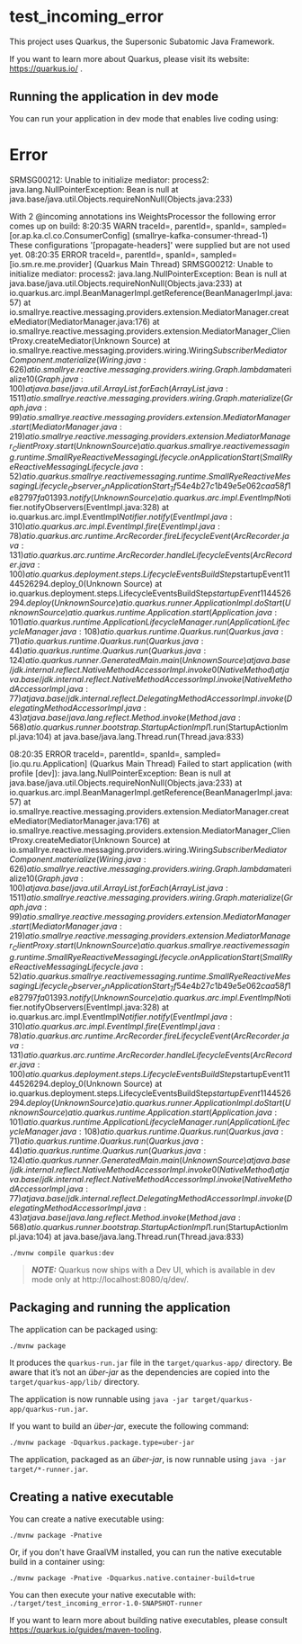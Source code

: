 # test_incoming_error

This project uses Quarkus, the Supersonic Subatomic Java Framework.

If you want to learn more about Quarkus, please visit its website: https://quarkus.io/ .

## Running the application in dev mode

You can run your application in dev mode that enables live coding using:

# Error
SRMSG00212: Unable to initialize mediator: process2: java.lang.NullPointerException: Bean is null
at java.base/java.util.Objects.requireNonNull(Objects.java:233)

With 2 @incoming annotations ins WeightsProcessor the following error comes up on build:
8:20:35 WARN  traceId=, parentId=, spanId=, sampled= [or.ap.ka.cl.co.ConsumerConfig] (smallrye-kafka-consumer-thread-1) These configurations '[propagate-headers]' were supplied but are not used yet.
08:20:35 ERROR traceId=, parentId=, spanId=, sampled= [io.sm.re.me.provider] (Quarkus Main Thread) SRMSG00212: Unable to initialize mediator: process2: java.lang.NullPointerException: Bean is null
at java.base/java.util.Objects.requireNonNull(Objects.java:233)
at io.quarkus.arc.impl.BeanManagerImpl.getReference(BeanManagerImpl.java:57)
at io.smallrye.reactive.messaging.providers.extension.MediatorManager.createMediator(MediatorManager.java:176)
at io.smallrye.reactive.messaging.providers.extension.MediatorManager_ClientProxy.createMediator(Unknown Source)
at io.smallrye.reactive.messaging.providers.wiring.Wiring$SubscriberMediatorComponent.materialize(Wiring.java:626)
at io.smallrye.reactive.messaging.providers.wiring.Graph.lambda$materialize$10(Graph.java:100)
at java.base/java.util.ArrayList.forEach(ArrayList.java:1511)
at io.smallrye.reactive.messaging.providers.wiring.Graph.materialize(Graph.java:99)
at io.smallrye.reactive.messaging.providers.extension.MediatorManager.start(MediatorManager.java:219)
at io.smallrye.reactive.messaging.providers.extension.MediatorManager_ClientProxy.start(Unknown Source)
at io.quarkus.smallrye.reactivemessaging.runtime.SmallRyeReactiveMessagingLifecycle.onApplicationStart(SmallRyeReactiveMessagingLifecycle.java:52)
at io.quarkus.smallrye.reactivemessaging.runtime.SmallRyeReactiveMessagingLifecycle_Observer_onApplicationStart_7f54e4b27c1b49e5e062caa58f1e82797fa01393.notify(Unknown Source)
at io.quarkus.arc.impl.EventImpl$Notifier.notifyObservers(EventImpl.java:328)
at io.quarkus.arc.impl.EventImpl$Notifier.notify(EventImpl.java:310)
at io.quarkus.arc.impl.EventImpl.fire(EventImpl.java:78)
at io.quarkus.arc.runtime.ArcRecorder.fireLifecycleEvent(ArcRecorder.java:131)
at io.quarkus.arc.runtime.ArcRecorder.handleLifecycleEvents(ArcRecorder.java:100)
at io.quarkus.deployment.steps.LifecycleEventsBuildStep$startupEvent1144526294.deploy_0(Unknown Source)
at io.quarkus.deployment.steps.LifecycleEventsBuildStep$startupEvent1144526294.deploy(Unknown Source)
at io.quarkus.runner.ApplicationImpl.doStart(Unknown Source)
at io.quarkus.runtime.Application.start(Application.java:101)
at io.quarkus.runtime.ApplicationLifecycleManager.run(ApplicationLifecycleManager.java:108)
at io.quarkus.runtime.Quarkus.run(Quarkus.java:71)
at io.quarkus.runtime.Quarkus.run(Quarkus.java:44)
at io.quarkus.runtime.Quarkus.run(Quarkus.java:124)
at io.quarkus.runner.GeneratedMain.main(Unknown Source)
at java.base/jdk.internal.reflect.NativeMethodAccessorImpl.invoke0(Native Method)
at java.base/jdk.internal.reflect.NativeMethodAccessorImpl.invoke(NativeMethodAccessorImpl.java:77)
at java.base/jdk.internal.reflect.DelegatingMethodAccessorImpl.invoke(DelegatingMethodAccessorImpl.java:43)
at java.base/java.lang.reflect.Method.invoke(Method.java:568)
at io.quarkus.runner.bootstrap.StartupActionImpl$1.run(StartupActionImpl.java:104)
at java.base/java.lang.Thread.run(Thread.java:833)

08:20:35 ERROR traceId=, parentId=, spanId=, sampled= [io.qu.ru.Application] (Quarkus Main Thread) Failed to start application (with profile [dev]): java.lang.NullPointerException: Bean is null
at java.base/java.util.Objects.requireNonNull(Objects.java:233)
at io.quarkus.arc.impl.BeanManagerImpl.getReference(BeanManagerImpl.java:57)
at io.smallrye.reactive.messaging.providers.extension.MediatorManager.createMediator(MediatorManager.java:176)
at io.smallrye.reactive.messaging.providers.extension.MediatorManager_ClientProxy.createMediator(Unknown Source)
at io.smallrye.reactive.messaging.providers.wiring.Wiring$SubscriberMediatorComponent.materialize(Wiring.java:626)
at io.smallrye.reactive.messaging.providers.wiring.Graph.lambda$materialize$10(Graph.java:100)
at java.base/java.util.ArrayList.forEach(ArrayList.java:1511)
at io.smallrye.reactive.messaging.providers.wiring.Graph.materialize(Graph.java:99)
at io.smallrye.reactive.messaging.providers.extension.MediatorManager.start(MediatorManager.java:219)
at io.smallrye.reactive.messaging.providers.extension.MediatorManager_ClientProxy.start(Unknown Source)
at io.quarkus.smallrye.reactivemessaging.runtime.SmallRyeReactiveMessagingLifecycle.onApplicationStart(SmallRyeReactiveMessagingLifecycle.java:52)
at io.quarkus.smallrye.reactivemessaging.runtime.SmallRyeReactiveMessagingLifecycle_Observer_onApplicationStart_7f54e4b27c1b49e5e062caa58f1e82797fa01393.notify(Unknown Source)
at io.quarkus.arc.impl.EventImpl$Notifier.notifyObservers(EventImpl.java:328)
at io.quarkus.arc.impl.EventImpl$Notifier.notify(EventImpl.java:310)
at io.quarkus.arc.impl.EventImpl.fire(EventImpl.java:78)
at io.quarkus.arc.runtime.ArcRecorder.fireLifecycleEvent(ArcRecorder.java:131)
at io.quarkus.arc.runtime.ArcRecorder.handleLifecycleEvents(ArcRecorder.java:100)
at io.quarkus.deployment.steps.LifecycleEventsBuildStep$startupEvent1144526294.deploy_0(Unknown Source)
at io.quarkus.deployment.steps.LifecycleEventsBuildStep$startupEvent1144526294.deploy(Unknown Source)
at io.quarkus.runner.ApplicationImpl.doStart(Unknown Source)
at io.quarkus.runtime.Application.start(Application.java:101)
at io.quarkus.runtime.ApplicationLifecycleManager.run(ApplicationLifecycleManager.java:108)
at io.quarkus.runtime.Quarkus.run(Quarkus.java:71)
at io.quarkus.runtime.Quarkus.run(Quarkus.java:44)
at io.quarkus.runtime.Quarkus.run(Quarkus.java:124)
at io.quarkus.runner.GeneratedMain.main(Unknown Source)
at java.base/jdk.internal.reflect.NativeMethodAccessorImpl.invoke0(Native Method)
at java.base/jdk.internal.reflect.NativeMethodAccessorImpl.invoke(NativeMethodAccessorImpl.java:77)
at java.base/jdk.internal.reflect.DelegatingMethodAccessorImpl.invoke(DelegatingMethodAccessorImpl.java:43)
at java.base/java.lang.reflect.Method.invoke(Method.java:568)
at io.quarkus.runner.bootstrap.StartupActionImpl$1.run(StartupActionImpl.java:104)
at java.base/java.lang.Thread.run(Thread.java:833)




```shell script
./mvnw compile quarkus:dev
```

> **_NOTE:_**  Quarkus now ships with a Dev UI, which is available in dev mode only at http://localhost:8080/q/dev/.

## Packaging and running the application

The application can be packaged using:

```shell script
./mvnw package
```

It produces the `quarkus-run.jar` file in the `target/quarkus-app/` directory.
Be aware that it’s not an _über-jar_ as the dependencies are copied into the `target/quarkus-app/lib/` directory.

The application is now runnable using `java -jar target/quarkus-app/quarkus-run.jar`.

If you want to build an _über-jar_, execute the following command:

```shell script
./mvnw package -Dquarkus.package.type=uber-jar
```

The application, packaged as an _über-jar_, is now runnable using `java -jar target/*-runner.jar`.

## Creating a native executable

You can create a native executable using:

```shell script
./mvnw package -Pnative
```

Or, if you don't have GraalVM installed, you can run the native executable build in a container using:

```shell script
./mvnw package -Pnative -Dquarkus.native.container-build=true
```

You can then execute your native executable with: `./target/test_incoming_error-1.0-SNAPSHOT-runner`

If you want to learn more about building native executables, please consult https://quarkus.io/guides/maven-tooling.
